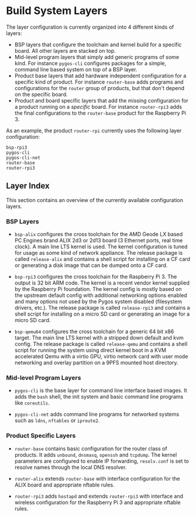 # Build System Layers

The layer configuration is currently organized into 4 different kinds
of layers:

* BSP layers that configure the toolchain and kernel build for a
  specific board. All other layers are stacked on top.
* Mid-level program layers that simply add generic programs of some kind.
  For instance `pygos-cli` configures packages for a simple, command line
  based system on top of a BSP layer.
* Product base layers that add hardware independent configuration for a
  specific kind of product. For instance `router-base` adds programs and
  configurations for the `router` group of products, but that don't depend
  on the specific board.
* Product and board specific layers that add the missing configuration for a
  product running on a *specific* board. For instance `router-rpi3` adds the
  final configurations to the `router-base` product for the Raspberry Pi 3.


As an example, the product `router-rpi` currently uses the following layer
configuration:

	bsp-rpi3
	pygos-cli
	pygos-cli-net
	router-base
	router-rpi3


## Layer Index

This section contains an overview of the currently available configuration
layers.

### BSP Layers

 - `bsp-alix` configures the cross toolchain for the AMD Geode LX based
   PC Engines brand ALIX 2d3 or 2d13 board (3 Ethernet ports, real time clock).
   A main line LTS kernel is used. The kernel configuration is tuned for
   usage as some kind of network appliance. The release package is
   called `release-alix` and contains a shell script for installing on a CF
   card or generating a disk image that can be dumped onto a CF card.

 - `bsp-rpi3` configures the cross toolchain for the Raspberry Pi 3. The output
   is 32 bit ARM code. The kernel is a recent vendor kernel supplied by the
   Raspberry Pi foundation. The kernel config is mostly based on the upstream
   default config with additional networking options enabled and many options
   not used by the Pygos system disabled (filesystem drivers, etc.). The
   release package is called `release-rpi3` and contains a shell script
   for installing on a micro SD card or generating an image for a micro
   SD card.

 - `bsp-qemu64` configures the cross toolchain for a generic 64 bit x86 target.
   The main line LTS kernel with a stripped down default and kvm config. The
   release package is called `release-qemu` and contains a shell script for
   running the system using direct kernel boot in a KVM accelerated Qemu with
   a virtio GPU, virtio network card with user mode networking and overlay
   partition on a 9PFS mounted host directory.

### Mid-level Program Layers

 - `pygos-cli` is the base layer for command line interface based images.
   It adds the `bash` shell, the init system and basic command line programs
   like `coreutils`.

 - `pygos-cli-net` adds command line programs for networked systems such as
   `ldns`, `nftables` or `iproute2`.

### Product Specific Layers

 - `router-base` contains basic configuration for the router class of products.
   It adds `unbound`, `dnsmasq`, `openssh` and `tcpdump`. The kernel parameters
   are configured to enable IP forwarding, `resolv.conf` is set to resolve
   names through the local DNS resolver.

 - `router-alix` extends `router-base` with interface configuration for the
   ALIX board and appropriate nftable rules.

 - `router-rpi3` adds `hostapd` and extends `router-rpi3` with interface and
   wireless configuration for the Raspberry Pi 3 and appropriate nftable rules.

